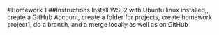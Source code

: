 #Homework 1
##Instructions
Install WSL2 with Ubuntu linux installed,, create a GitHub Account, create a folder for projects, create homework project1, do a branch, and a merge locally as well as on GitHub

